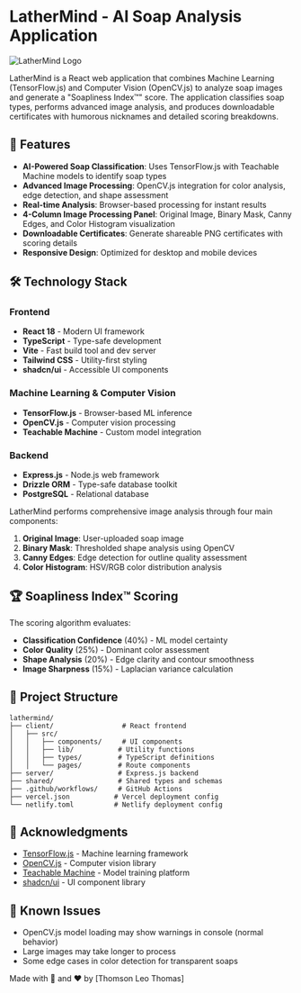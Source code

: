 # LatherMind - AI Soap Analysis Application

![LatherMind Logo](https://via.placeholder.com/800x200/4f46e5/ffffff?text=LatherMind)

LatherMind is a React web application that combines Machine Learning (TensorFlow.js) and Computer Vision (OpenCV.js) to analyze soap images and generate a "Soapliness Index™" score. The application classifies soap types, performs advanced image analysis, and produces downloadable certificates with humorous nicknames and detailed scoring breakdowns.

## 🧼 Features

- **AI-Powered Soap Classification**: Uses TensorFlow.js with Teachable Machine models to identify soap types
- **Advanced Image Processing**: OpenCV.js integration for color analysis, edge detection, and shape assessment
- **Real-time Analysis**: Browser-based processing for instant results
- **4-Column Image Processing Panel**: Original Image, Binary Mask, Canny Edges, and Color Histogram visualization
- **Downloadable Certificates**: Generate shareable PNG certificates with scoring details
- **Responsive Design**: Optimized for desktop and mobile devices


## 🛠 Technology Stack

### Frontend
- **React 18** - Modern UI framework
- **TypeScript** - Type-safe development
- **Vite** - Fast build tool and dev server
- **Tailwind CSS** - Utility-first styling
- **shadcn/ui** - Accessible UI components

### Machine Learning & Computer Vision
- **TensorFlow.js** - Browser-based ML inference
- **OpenCV.js** - Computer vision processing
- **Teachable Machine** - Custom model integration

### Backend
- **Express.js** - Node.js web framework
- **Drizzle ORM** - Type-safe database toolkit
- **PostgreSQL** - Relational database


LatherMind performs comprehensive image analysis through four main components:

1. **Original Image**: User-uploaded soap image
2. **Binary Mask**: Thresholded shape analysis using OpenCV
3. **Canny Edges**: Edge detection for outline quality assessment
4. **Color Histogram**: HSV/RGB color distribution analysis

## 🏆 Soapliness Index™ Scoring

The scoring algorithm evaluates:
- **Classification Confidence** (40%) - ML model certainty
- **Color Quality** (25%) - Dominant color assessment
- **Shape Analysis** (20%) - Edge clarity and contour smoothness
- **Image Sharpness** (15%) - Laplacian variance calculation

## 📁 Project Structure

```
lathermind/
├── client/                 # React frontend
│   ├── src/
│   │   ├── components/     # UI components
│   │   ├── lib/           # Utility functions
│   │   ├── types/         # TypeScript definitions
│   │   └── pages/         # Route components
├── server/                # Express.js backend
├── shared/                # Shared types and schemas
├── .github/workflows/     # GitHub Actions
├── vercel.json           # Vercel deployment config
└── netlify.toml          # Netlify deployment config
```

## 🤝 Acknowledgments

- [TensorFlow.js](https://www.tensorflow.org/js) - Machine learning framework
- [OpenCV.js](https://docs.opencv.org/3.4/d5/d10/tutorial_js_root.html) - Computer vision library
- [Teachable Machine](https://teachablemachine.withgoogle.com/) - Model training platform
- [shadcn/ui](https://ui.shadcn.com/) - UI component library

## 🐛 Known Issues

- OpenCV.js model loading may show warnings in console (normal behavior)
- Large images may take longer to process
- Some edge cases in color detection for transparent soaps



Made with 🧼 and ❤️ by [Thomson Leo Thomas]